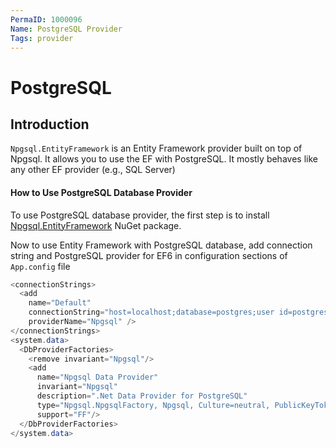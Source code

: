 ```yaml
---
PermaID: 1000096
Name: PostgreSQL Provider
Tags: provider
---
```


# PostgreSQL

## Introduction

`Npgsql.EntityFramework` is an Entity Framework provider built on top of Npgsql. It allows you to use the EF with PostgreSQL. It mostly behaves like any other EF provider (e.g., SQL Server) 

#### How to Use PostgreSQL Database Provider

To use PostgreSQL database provider, the first step is to install [Npgsql.EntityFramework](https://www.nuget.org/packages/Npgsql.EntityFramework/) NuGet package. 

Now to use Entity Framework with PostgreSQL database, add connection string and PostgreSQL provider for EF6 in configuration sections of `App.config` file

```csharp
<connectionStrings>
  <add 
    name="Default" 
    connectionString="host=localhost;database=postgres;user id=postgres;password=**********;" 
    providerName="Npgsql" />
</connectionStrings>
<system.data>
  <DbProviderFactories>
    <remove invariant="Npgsql"/>
    <add 
      name="Npgsql Data Provider" 
      invariant="Npgsql" 
      description=".Net Data Provider for PostgreSQL" 
      type="Npgsql.NpgsqlFactory, Npgsql, Culture=neutral, PublicKeyToken=5d8b90d52f46fda7" 
      support="FF"/>
  </DbProviderFactories>
</system.data>
```